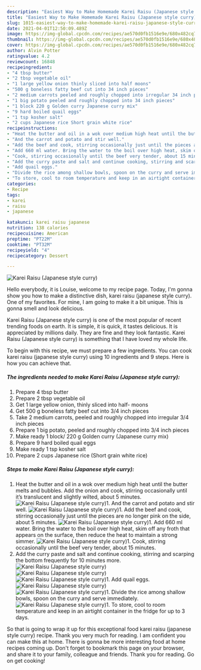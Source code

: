 ```yaml
---
description: "Easiest Way to Make Homemade Karei Raisu (Japanese style curry)"
title: "Easiest Way to Make Homemade Karei Raisu (Japanese style curry)"
slug: 1015-easiest-way-to-make-homemade-karei-raisu-japanese-style-curry
date: 2021-04-01T12:50:09.489Z
image: https://img-global.cpcdn.com/recipes/ae570d0fb1516e9e/680x482cq70/karei-raisu-japanese-style-curry-recipe-main-photo.jpg
thumbnail: https://img-global.cpcdn.com/recipes/ae570d0fb1516e9e/680x482cq70/karei-raisu-japanese-style-curry-recipe-main-photo.jpg
cover: https://img-global.cpcdn.com/recipes/ae570d0fb1516e9e/680x482cq70/karei-raisu-japanese-style-curry-recipe-main-photo.jpg
author: Alvin Potter
ratingvalue: 4.2
reviewcount: 16848
recipeingredient:
- "4 tbsp butter"
- "2 tbsp vegetable oil"
- "1 large yellow onion thinly sliced into half moons"
- "500 g boneless fatty beef cut into 34 inch pieces"
- "2 medium carrots peeled and roughly chopped into irregular 34 inch pieces"
- "1 big potato peeled and roughly chopped into 34 inch pieces"
- "1 block 220 g Golden curry Japanese curry mix"
- "9 hard boiled quail eggs"
- "1 tsp kosher salt"
- "2 cups Japanese rice Short grain white rice"
recipeinstructions:
- "Heat the butter and oil in a wok over medium high heat until the butter melts and bubbles. Add the onion and cook, stirring occasionally until it’s translucent and slightly wilted, about 5 minutes."
- "And the carrot and potato and stir well."
- "Add the beef and cook, stirring occasionally just until the pieces are no longer pink on the side, about 5 minutes."
- "Add 660 ml water. Bring the water to the boil over high heat, skim off any froth that appears on the surface, then reduce the heat to maintain a strong simmer."
- "Cook, stirring occasionally until the beef very tender, about 15 minutes."
- "Add the curry paste and salt and continue cooking, stirring and scarping the bottom frequently for 10 minutes more."
- "Add quail eggs."
- "Divide the rice among shallow bowls, spoon on the curry and serve immediately."
- "To store, cool to room temperature and keep in an airtight container in the fridge for up to 3 days."
categories:
- Recipe
tags:
- karei
- raisu
- japanese

katakunci: karei raisu japanese 
nutrition: 138 calories
recipecuisine: American
preptime: "PT22M"
cooktime: "PT32M"
recipeyield: "4"
recipecategory: Dessert

---
```



![Karei Raisu (Japanese style curry)](https://img-global.cpcdn.com/recipes/ae570d0fb1516e9e/680x482cq70/karei-raisu-japanese-style-curry-recipe-main-photo.jpg)

Hello everybody, it is Louise, welcome to my recipe page. Today, I'm gonna show you how to make a distinctive dish, karei raisu (japanese style curry). One of my favorites. For mine, I am going to make it a bit unique. This is gonna smell and look delicious.



Karei Raisu (Japanese style curry) is one of the most popular of recent trending foods on earth. It is simple, it is quick, it tastes delicious. It is appreciated by millions daily. They are fine and they look fantastic. Karei Raisu (Japanese style curry) is something that I have loved my whole life.


To begin with this recipe, we must prepare a few ingredients. You can cook karei raisu (japanese style curry) using 10 ingredients and 9 steps. Here is how you can achieve that.

<!--inarticleads1-->

##### The ingredients needed to make Karei Raisu (Japanese style curry):

1. Prepare 4 tbsp butter
1. Prepare 2 tbsp vegetable oil
1. Get 1 large yellow onion, thinly sliced into half- moons
1. Get 500 g boneless fatty beef cut into 3/4 inch pieces
1. Take 2 medium carrots, peeled and roughly chopped into irregular 3/4 inch pieces
1. Prepare 1 big potato, peeled and roughly chopped into 3/4 inch pieces
1. Make ready 1 block/ 220 g Golden curry (Japanese curry mix)
1. Prepare 9 hard boiled quail eggs
1. Make ready 1 tsp kosher salt
1. Prepare 2 cups Japanese rice (Short grain white rice)




<!--inarticleads2-->

##### Steps to make Karei Raisu (Japanese style curry):

1. Heat the butter and oil in a wok over medium high heat until the butter melts and bubbles. Add the onion and cook, stirring occasionally until it’s translucent and slightly wilted, about 5 minutes.
<img src="//assets-global.cpcdn.com/assets/icons/button_play-2c75c40dde080a61004c1f40b05d8f140eaff45d7e9e6481dc71c63d2e7c4909.png" alt="Karei Raisu (Japanese style curry)">1. And the carrot and potato and stir well.
<img src="//assets-global.cpcdn.com/assets/icons/button_play-2c75c40dde080a61004c1f40b05d8f140eaff45d7e9e6481dc71c63d2e7c4909.png" alt="Karei Raisu (Japanese style curry)">1. Add the beef and cook, stirring occasionally just until the pieces are no longer pink on the side, about 5 minutes.
<img src="//assets-global.cpcdn.com/assets/icons/button_play-2c75c40dde080a61004c1f40b05d8f140eaff45d7e9e6481dc71c63d2e7c4909.png" alt="Karei Raisu (Japanese style curry)">1. Add 660 ml water. Bring the water to the boil over high heat, skim off any froth that appears on the surface, then reduce the heat to maintain a strong simmer.
<img src="//assets-global.cpcdn.com/assets/icons/button_play-2c75c40dde080a61004c1f40b05d8f140eaff45d7e9e6481dc71c63d2e7c4909.png" alt="Karei Raisu (Japanese style curry)">1. Cook, stirring occasionally until the beef very tender, about 15 minutes.
1. Add the curry paste and salt and continue cooking, stirring and scarping the bottom frequently for 10 minutes more.
<img src="//assets-global.cpcdn.com/assets/icons/button_play-2c75c40dde080a61004c1f40b05d8f140eaff45d7e9e6481dc71c63d2e7c4909.png" alt="Karei Raisu (Japanese style curry)"><img src="//assets-global.cpcdn.com/assets/icons/button_play-2c75c40dde080a61004c1f40b05d8f140eaff45d7e9e6481dc71c63d2e7c4909.png" alt="Karei Raisu (Japanese style curry)"><img src="//assets-global.cpcdn.com/assets/icons/button_play-2c75c40dde080a61004c1f40b05d8f140eaff45d7e9e6481dc71c63d2e7c4909.png" alt="Karei Raisu (Japanese style curry)">1. Add quail eggs.
<img src="//assets-global.cpcdn.com/assets/icons/button_play-2c75c40dde080a61004c1f40b05d8f140eaff45d7e9e6481dc71c63d2e7c4909.png" alt="Karei Raisu (Japanese style curry)"><img src="//assets-global.cpcdn.com/assets/icons/button_play-2c75c40dde080a61004c1f40b05d8f140eaff45d7e9e6481dc71c63d2e7c4909.png" alt="Karei Raisu (Japanese style curry)">1. Divide the rice among shallow bowls, spoon on the curry and serve immediately.
<img src="//assets-global.cpcdn.com/assets/icons/button_play-2c75c40dde080a61004c1f40b05d8f140eaff45d7e9e6481dc71c63d2e7c4909.png" alt="Karei Raisu (Japanese style curry)">1. To store, cool to room temperature and keep in an airtight container in the fridge for up to 3 days.




So that is going to wrap it up for this exceptional food karei raisu (japanese style curry) recipe. Thank you very much for reading. I am confident you can make this at home. There is gonna be more interesting food at home recipes coming up. Don't forget to bookmark this page on your browser, and share it to your family, colleague and friends. Thank you for reading. Go on get cooking!
